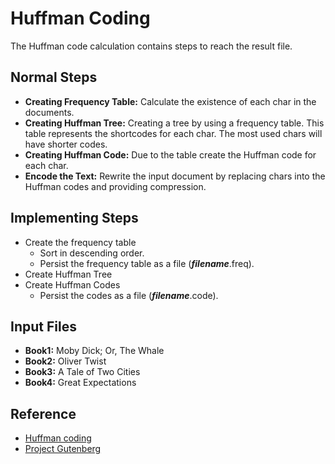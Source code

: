 # Huffman Coding

The Huffman code calculation contains steps to reach the result file.

## Normal Steps

- **Creating Frequency Table:** Calculate the existence of each char in the documents.
- **Creating Huffman Tree:** Creating a tree by using a frequency table. This table represents the shortcodes for each char. The most used chars will have shorter codes.
- **Creating Huffman Code:** Due to the table create the Huffman code for each char.
- **Encode the Text:** Rewrite the input document by replacing chars into the Huffman codes and providing compression.

## Implementing Steps

- Create the frequency table
  - Sort in descending order.
  - Persist the frequency table as a file (***filename***.freq).
- Create Huffman Tree
- Create Huffman Codes
  - Persist the codes as a file (***filename***.code).

## Input Files

- **Book1:** Moby Dick; Or, The Whale
- **Book2:** Oliver Twist
- **Book3:** A Tale of Two Cities
- **Book4:** Great Expectations

## Reference

- [Huffman coding](https://en.wikipedia.org/wiki/Huffman_coding)
- [Project Gutenberg](https://www.gutenberg.org/)
